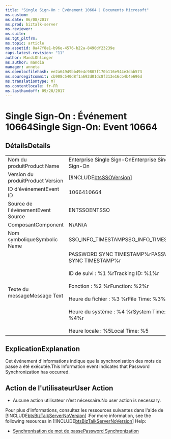 ```yaml
---
title: "Single Sign-On : Événement 10664 | Documents Microsoft"
ms.custom: 
ms.date: 06/08/2017
ms.prod: biztalk-server
ms.reviewer: 
ms.suite: 
ms.tgt_pltfrm: 
ms.topic: article
ms.assetid: 8a47f8e1-b96e-4576-b22a-8490df23239e
caps.latest.revision: "11"
author: MandiOhlinger
ms.author: mandia
manager: anneta
ms.openlocfilehash: ee2a64949bb49e4c9807f170b116e944e3dab573
ms.sourcegitcommit: cb908c540d8f1a692d01dc8f313e16cb4b4e696d
ms.translationtype: MT
ms.contentlocale: fr-FR
ms.lasthandoff: 09/20/2017
---
```

# <a name="single-sign-on-event-10664"></a><span data-ttu-id="ada7c-102">Single Sign-On : Événement 10664</span><span class="sxs-lookup"><span data-stu-id="ada7c-102">Single Sign-On: Event 10664</span></span>
## <a name="details"></a><span data-ttu-id="ada7c-103">Détails</span><span class="sxs-lookup"><span data-stu-id="ada7c-103">Details</span></span>  
  
|||  
|-|-|  
|<span data-ttu-id="ada7c-104">Nom du produit</span><span class="sxs-lookup"><span data-stu-id="ada7c-104">Product Name</span></span>|<span data-ttu-id="ada7c-105">Enterprise Single Sign-On</span><span class="sxs-lookup"><span data-stu-id="ada7c-105">Enterprise Single Sign-On</span></span>|  
|<span data-ttu-id="ada7c-106">Version du produit</span><span class="sxs-lookup"><span data-stu-id="ada7c-106">Product Version</span></span>|[!INCLUDE[btsSSOVersion](../includes/btsssoversion-md.md)]|  
|<span data-ttu-id="ada7c-107">ID d'événement</span><span class="sxs-lookup"><span data-stu-id="ada7c-107">Event ID</span></span>|<span data-ttu-id="ada7c-108">10664</span><span class="sxs-lookup"><span data-stu-id="ada7c-108">10664</span></span>|  
|<span data-ttu-id="ada7c-109">Source de l'événement</span><span class="sxs-lookup"><span data-stu-id="ada7c-109">Event Source</span></span>|<span data-ttu-id="ada7c-110">ENTSSO</span><span class="sxs-lookup"><span data-stu-id="ada7c-110">ENTSSO</span></span>|  
|<span data-ttu-id="ada7c-111">Composant</span><span class="sxs-lookup"><span data-stu-id="ada7c-111">Component</span></span>|<span data-ttu-id="ada7c-112">N\A</span><span class="sxs-lookup"><span data-stu-id="ada7c-112">N\A</span></span>|  
|<span data-ttu-id="ada7c-113">Nom symbolique</span><span class="sxs-lookup"><span data-stu-id="ada7c-113">Symbolic Name</span></span>|<span data-ttu-id="ada7c-114">SSO_INFO_TIMESTAMP</span><span class="sxs-lookup"><span data-stu-id="ada7c-114">SSO_INFO_TIMESTAMP</span></span>|  
|<span data-ttu-id="ada7c-115">Texte du message</span><span class="sxs-lookup"><span data-stu-id="ada7c-115">Message Text</span></span>|<span data-ttu-id="ada7c-116">PASSWORD SYNC TIMESTAMP%r</span><span class="sxs-lookup"><span data-stu-id="ada7c-116">PASSWORD SYNC TIMESTAMP%r</span></span><br /><br /> <span data-ttu-id="ada7c-117">ID de suivi : %1 %r</span><span class="sxs-lookup"><span data-stu-id="ada7c-117">Tracking ID: %1%r</span></span><br /><br /> <span data-ttu-id="ada7c-118">Fonction : %2 %r</span><span class="sxs-lookup"><span data-stu-id="ada7c-118">Function: %2%r</span></span><br /><br /> <span data-ttu-id="ada7c-119">Heure du fichier : %3 %r</span><span class="sxs-lookup"><span data-stu-id="ada7c-119">File Time: %3%r</span></span><br /><br /> <span data-ttu-id="ada7c-120">Heure du système : %4 %r</span><span class="sxs-lookup"><span data-stu-id="ada7c-120">System Time: %4%r</span></span><br /><br /> <span data-ttu-id="ada7c-121">Heure locale : %5</span><span class="sxs-lookup"><span data-stu-id="ada7c-121">Local Time: %5</span></span>|  
  
## <a name="explanation"></a><span data-ttu-id="ada7c-122">Explication</span><span class="sxs-lookup"><span data-stu-id="ada7c-122">Explanation</span></span>  
 <span data-ttu-id="ada7c-123">Cet événement d'informations indique que la synchronisation des mots de passe a été exécutée.</span><span class="sxs-lookup"><span data-stu-id="ada7c-123">This Information event indicates that Password Synchronization has occurred.</span></span>  
  
## <a name="user-action"></a><span data-ttu-id="ada7c-124">Action de l'utilisateur</span><span class="sxs-lookup"><span data-stu-id="ada7c-124">User Action</span></span>  
  
-   <span data-ttu-id="ada7c-125">Aucune action utilisateur n’est nécessaire.</span><span class="sxs-lookup"><span data-stu-id="ada7c-125">No user action is necessary.</span></span>  
  
 <span data-ttu-id="ada7c-126">Pour plus d'informations, consultez les ressources suivantes dans l'aide de [!INCLUDE[btsBizTalkServerNoVersion](../includes/btsbiztalkservernoversion-md.md)] :</span><span class="sxs-lookup"><span data-stu-id="ada7c-126">For more information, see the following resources in [!INCLUDE[btsBizTalkServerNoVersion](../includes/btsbiztalkservernoversion-md.md)] Help:</span></span>  
  
-   [<span data-ttu-id="ada7c-127">Synchronisation de mot de passe</span><span class="sxs-lookup"><span data-stu-id="ada7c-127">Password Synchronization</span></span>](../core/password-synchronization2.md)